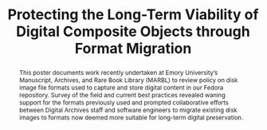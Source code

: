 ---
abstract: This poster documents work recently undertaken at Emory University’s Manuscript,
  Archives, and Rare Book Library (MARBL) to review policy on disk image file formats
  used to capture and store digital content in our Fedora repository. Survey of the
  field and current best practices revealed waning support for the formats previously
  used and prompted collaborative efforts between Digital Archives staff and software
  engineers to migrate existing disk images to formats now deemed more suitable for
  long-term digital preservation.
creators:
- Roke, Elizabeth
- Waugh, Dorothy
date: null
document_url: https://services.phaidra.univie.ac.at/api/object/o:429599/download
grand_parent: iPRES
institutions: []
keywords:
- digital preservation; disk imaging; file format migration; premis; digital archives;
  digital repositories
landing_page_url: https://phaidra.univie.ac.at/o:429599
language: eng
layout: publication
license: CC BY 4.0 International
notes_url: null
parent: iPRES 2015
publication_type: poster
size: 401955
slides_url: null
source_name: iPRES
stream_url: null
title: Protecting the Long-Term Viability of Digital Composite Objects through Format
  Migration
year: 2015
---